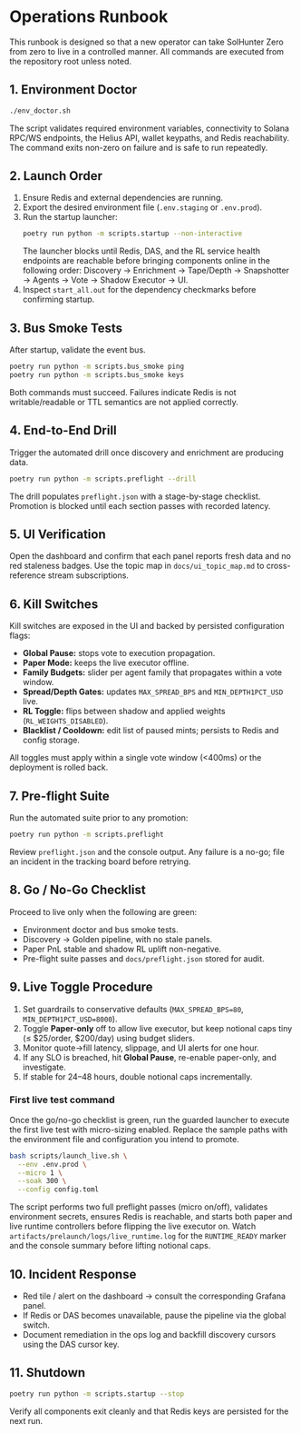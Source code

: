 # Operations Runbook

This runbook is designed so that a new operator can take SolHunter Zero from zero to live in a
controlled manner.  All commands are executed from the repository root unless noted.

## 1. Environment Doctor

```bash
./env_doctor.sh
```

The script validates required environment variables, connectivity to Solana RPC/WS endpoints, the
Helius API, wallet keypaths, and Redis reachability.  The command exits non-zero on failure and is
safe to run repeatedly.

## 2. Launch Order

1. Ensure Redis and external dependencies are running.
2. Export the desired environment file (`.env.staging` or `.env.prod`).
3. Run the startup launcher:
   ```bash
   poetry run python -m scripts.startup --non-interactive
   ```
   The launcher blocks until Redis, DAS, and the RL service health endpoints are reachable before
   bringing components online in the following order:
   Discovery → Enrichment → Tape/Depth → Snapshotter → Agents → Vote → Shadow Executor → UI.
4. Inspect `start_all.out` for the dependency checkmarks before confirming startup.

## 3. Bus Smoke Tests

After startup, validate the event bus.

```bash
poetry run python -m scripts.bus_smoke ping
poetry run python -m scripts.bus_smoke keys
```

Both commands must succeed.  Failures indicate Redis is not writable/readable or TTL semantics are
not applied correctly.

## 4. End-to-End Drill

Trigger the automated drill once discovery and enrichment are producing data.

```bash
poetry run python -m scripts.preflight --drill
```

The drill populates `preflight.json` with a stage-by-stage checklist.  Promotion is blocked until
each section passes with recorded latency.

## 5. UI Verification

Open the dashboard and confirm that each panel reports fresh data and no red staleness badges.  Use
the topic map in `docs/ui_topic_map.md` to cross-reference stream subscriptions.

## 6. Kill Switches

Kill switches are exposed in the UI and backed by persisted configuration flags:

- **Global Pause:** stops vote to execution propagation.
- **Paper Mode:** keeps the live executor offline.
- **Family Budgets:** slider per agent family that propagates within a vote window.
- **Spread/Depth Gates:** updates `MAX_SPREAD_BPS` and `MIN_DEPTH1PCT_USD` live.
- **RL Toggle:** flips between shadow and applied weights (`RL_WEIGHTS_DISABLED`).
- **Blacklist / Cooldown:** edit list of paused mints; persists to Redis and config storage.

All toggles must apply within a single vote window (<400ms) or the deployment is rolled back.

## 7. Pre-flight Suite

Run the automated suite prior to any promotion:

```bash
poetry run python -m scripts.preflight
```

Review `preflight.json` and the console output.  Any failure is a no-go; file an incident in the
tracking board before retrying.

## 8. Go / No-Go Checklist

Proceed to live only when the following are green:

- Environment doctor and bus smoke tests.
- Discovery → Golden pipeline, with no stale panels.
- Paper PnL stable and shadow RL uplift non-negative.
- Pre-flight suite passes and `docs/preflight.json` stored for audit.

## 9. Live Toggle Procedure

1. Set guardrails to conservative defaults (`MAX_SPREAD_BPS=80`, `MIN_DEPTH1PCT_USD=8000`).
2. Toggle **Paper-only** off to allow live executor, but keep notional caps tiny (≤ $25/order,
   $200/day) using budget sliders.
3. Monitor quote→fill latency, slippage, and UI alerts for one hour.
4. If any SLO is breached, hit **Global Pause**, re-enable paper-only, and investigate.
5. If stable for 24–48 hours, double notional caps incrementally.

### First live test command

Once the go/no-go checklist is green, run the guarded launcher to execute the first
live test with micro-sizing enabled. Replace the sample paths with the environment
file and configuration you intend to promote.

```bash
bash scripts/launch_live.sh \
  --env .env.prod \
  --micro 1 \
  --soak 300 \
  --config config.toml
```

The script performs two full preflight passes (micro on/off), validates environment
secrets, ensures Redis is reachable, and starts both paper and live runtime controllers
before flipping the live executor on. Watch `artifacts/prelaunch/logs/live_runtime.log`
for the `RUNTIME_READY` marker and the console summary before lifting notional caps.

## 10. Incident Response

- Red tile / alert on the dashboard → consult the corresponding Grafana panel.
- If Redis or DAS becomes unavailable, pause the pipeline via the global switch.
- Document remediation in the ops log and backfill discovery cursors using the DAS cursor key.

## 11. Shutdown

```bash
poetry run python -m scripts.startup --stop
```

Verify all components exit cleanly and that Redis keys are persisted for the next run.
